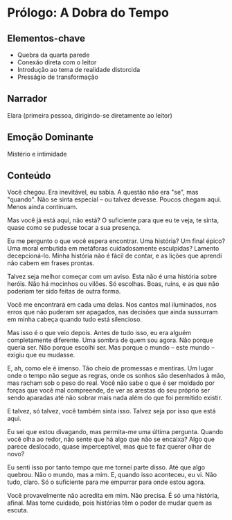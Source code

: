 # Prólogo: A Dobra do Tempo

## Elementos-chave
- Quebra da quarta parede
- Conexão direta com o leitor
- Introdução ao tema de realidade distorcida
- Presságio de transformação

## Narrador
Elara (primeira pessoa, dirigindo-se diretamente ao leitor)

## Emoção Dominante
Mistério e intimidade

## Conteúdo

Você chegou. Era inevitável, eu sabia. A questão não era "se", mas "quando". Não se sinta especial – ou talvez devesse. Poucos chegam aqui. Menos ainda continuam.

Mas você já está aqui, não está? O suficiente para que eu te veja, te sinta, quase como se pudesse tocar a sua presença.

Eu me pergunto o que você espera encontrar. Uma história? Um final épico? Uma moral embutida em metáforas cuidadosamente esculpidas? Lamento decepcioná-lo. Minha história não é fácil de contar, e as lições que aprendi não cabem em frases prontas.

Talvez seja melhor começar com um aviso. Esta não é uma história sobre heróis. Não há mocinhos ou vilões. Só escolhas. Boas, ruins, e as que não poderiam ter sido feitas de outra forma.

Você me encontrará em cada uma delas. Nos cantos mal iluminados, nos erros que não puderam ser apagados, nas decisões que ainda sussurram em minha cabeça quando tudo está silencioso.

Mas isso é o que veio depois. Antes de tudo isso, eu era alguém completamente diferente. Uma sombra de quem sou agora. Não porque queria ser. Não porque escolhi ser. Mas porque o mundo – este mundo – exigiu que eu mudasse.

E, ah, como ele é imenso. Tão cheio de promessas e mentiras. Um lugar onde o tempo não segue as regras, onde os sonhos são desenhados à mão, mas racham sob o peso do real. Você não sabe o que é ser moldado por forças que você mal compreende, de ver as arestas do seu próprio ser sendo aparadas até não sobrar mais nada além do que foi permitido existir.

E talvez, só talvez, você também sinta isso. Talvez seja por isso que está aqui.

Eu sei que estou divagando, mas permita-me uma última pergunta. Quando você olha ao redor, não sente que há algo que não se encaixa? Algo que parece deslocado, quase imperceptível, mas que te faz querer olhar de novo?

Eu senti isso por tanto tempo que me tornei parte disso. Até que algo quebrou. Não o mundo, mas a mim. E, quando isso aconteceu, eu vi. Não tudo, claro. Só o suficiente para me empurrar para onde estou agora.

Você provavelmente não acredita em mim. Não precisa. É só uma história, afinal. Mas tome cuidado, pois histórias têm o poder de mudar quem as escuta.
